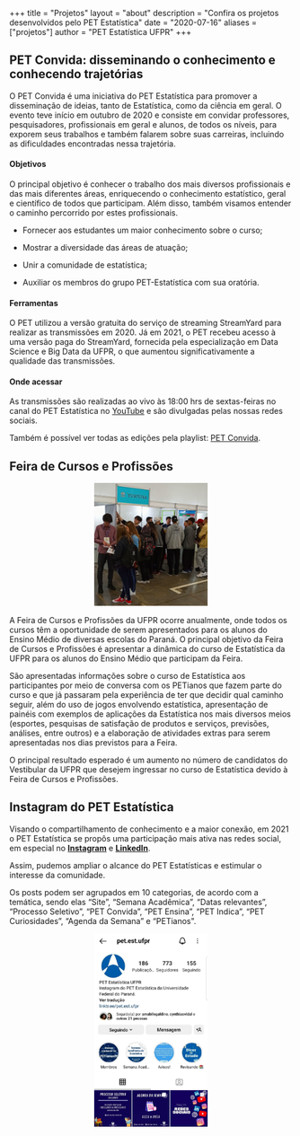+++
title = "Projetos"
layout = "about"
description = "Confira os projetos desenvolvidos pelo PET Estatística"
date = "2020-07-16"
aliases = ["projetos"]
author = "PET Estatística UFPR"
+++

## PET Convida: disseminando o conhecimento e conhecendo trajetórias

O PET Convida é uma iniciativa do PET Estatística para promover a disseminação de ideias, tanto de Estatística, como da ciência em geral. O evento teve início em outubro de 2020 e consiste em convidar professores, pesquisadores, profissionais em geral e alunos, de todos os níveis, para exporem seus trabalhos e também falarem sobre suas carreiras, incluindo as dificuldades encontradas nessa trajetória. 

#### Objetivos

O principal objetivo é conhecer o trabalho dos mais diversos profissionais e das mais diferentes áreas, enriquecendo o conhecimento estatístico, geral e científico de todos que participam. Além disso, também visamos entender o caminho percorrido por estes profissionais.

- Fornecer aos estudantes um maior conhecimento sobre o curso;

- Mostrar a diversidade das áreas de atuação;

- Unir a comunidade de estatística;

- Auxiliar os membros do grupo PET-Estatística com sua oratória.

#### Ferramentas

O PET utilizou a versão gratuita do serviço de streaming StreamYard para realizar as transmissões em 2020. Já em 2021, o PET recebeu acesso à uma versão paga do StreamYard, fornecida pela especialização em Data Science e Big Data da UFPR, o que aumentou significativamente a qualidade das transmissões. 


#### Onde acessar

As transmissões são realizadas ao vivo às 18:00 hrs de sextas-feiras no canal do PET Estatística no [YouTube](https://www.youtube.com/petestatisticaufpr) e são divulgadas pelas nossas redes sociais.

Também é possível ver todas as edições pela playlist: 
[PET Convida](https://youtube.com/playlist?list=PLyQM-JPBi0xygjVNBLb-6DYMlG9s1bPwt).

## Feira de Cursos e Profissões

<center>
<img src="Feira.jpg" alt="" width="40%"/>
</center>

A Feira de Cursos e Profissões da UFPR ocorre anualmente, onde todos os cursos têm a oportunidade de serem apresentados para os alunos do Ensino Médio de diversas escolas do Paraná. O principal objetivo da Feira de Cursos e Profissões é apresentar a dinâmica do curso de Estatística da UFPR para os alunos do Ensino Médio que participam da Feira.

São apresentadas informações sobre o curso de Estatística aos participantes por meio de conversa com os PETianos que fazem parte do curso e que já passaram pela experiência de ter que decidir qual caminho seguir, além do uso de jogos envolvendo estatística, apresentação de painéis com exemplos de aplicações da Estatística nos mais diversos meios (esportes, pesquisas de satisfação de produtos e serviços, previsões, análises, entre outros) e a elaboração de atividades extras para serem apresentadas nos dias previstos para a Feira.

O principal resultado esperado é um aumento no número de candidatos do Vestibular da UFPR que desejem ingressar no curso de Estatística devido à Feira de Cursos e Profissões.

## Instagram do PET Estatística 

Visando o compartilhamento de conhecimento e a maior conexão, em 2021 o PET Estatística se propôs uma participação mais ativa nas redes social, em especial no [**Instagram**](https://www.instagram.com/pet.est.ufpr/) e [**LinkedIn**](https://www.linkedin.com/company/pet-estatistica-ufpr/).  

Assim, pudemos ampliar o alcance do PET Estatísticas e estimular o interesse da comunidade. 

Os posts podem ser agrupados em 10 categorias, de acordo com a temática, sendo elas “Site”, “Semana Acadêmica”, “Datas relevantes”, “Processo Seletivo”, “PET Convida”, “PET Ensina”, “PET Indica”, “PET Curiosidades”, “Agenda da Semana” e “PETianos".

<center>
<img src="Insta_PET.jpeg" alt="" width="40%"/>
</center>

